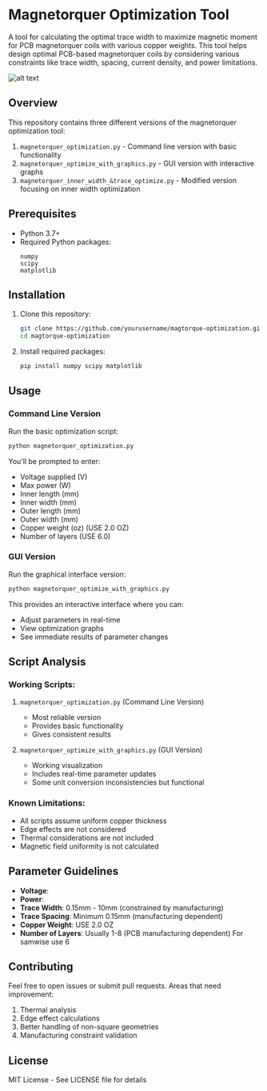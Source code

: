 # Magnetorquer Optimization Tool

A tool for calculating the optimal trace width to maximize magnetic moment for PCB magnetorquer coils with various copper weights. This tool helps design optimal PCB-based magnetorquer coils by considering various constraints like trace width, spacing, current density, and power limitations.

![alt text](image.png)

## Overview

This repository contains three different versions of the magnetorquer optimization tool:

1. `magnetorquer_optimization.py` - Command line version with basic functionality
2. `magnetorquer_optimize_with_graphics.py` - GUI version with interactive graphs
3. `magnetorquer_inner_width_&trace_optimize.py` - Modified version focusing on inner width optimization

## Prerequisites

- Python 3.7+
- Required Python packages:
  ```
  numpy
  scipy
  matplotlib
  ```

## Installation

1. Clone this repository:
   ```bash
   git clone https://github.com/yourusername/magtorque-optimization.git
   cd magtorque-optimization
   ```

2. Install required packages:
   ```bash
   pip install numpy scipy matplotlib
   ```

## Usage

### Command Line Version
Run the basic optimization script:
```bash
python magnetorquer_optimization.py
```
You'll be prompted to enter: 
- Voltage supplied (V)
- Max power (W)
- Inner length (mm)
- Inner width (mm)
- Outer length (mm)
- Outer width (mm)
- Copper weight (oz) (USE 2.0 OZ)
- Number of layers (USE 6.0)

### GUI Version
Run the graphical interface version:
```bash
python magnetorquer_optimize_with_graphics.py
```
This provides an interactive interface where you can:
- Adjust parameters in real-time
- View optimization graphs
- See immediate results of parameter changes

## Script Analysis

### Working Scripts:
1. `magnetorquer_optimization.py` (Command Line Version)
   - Most reliable version
   - Provides basic functionality
   - Gives consistent results

2. `magnetorquer_optimize_with_graphics.py` (GUI Version)
   - Working visualization
   - Includes real-time parameter updates
   - Some unit conversion inconsistencies but functional

### Known Limitations:
- All scripts assume uniform copper thickness
- Edge effects are not considered
- Thermal considerations are not included
- Magnetic field uniformity is not calculated

## Parameter Guidelines

- **Voltage**:
- **Power**:
- **Trace Width**: 0.15mm - 10mm (constrained by manufacturing)
- **Trace Spacing**: Minimum 0.15mm (manufacturing dependent)
- **Copper Weight**: USE 2.0 OZ
- **Number of Layers**: Usually 1-8 (PCB manufacturing dependent) For samwise use 6

## Contributing

Feel free to open issues or submit pull requests. Areas that need improvement:
1. Thermal analysis
2. Edge effect calculations
3. Better handling of non-square geometries
4. Manufacturing constraint validation

## License

MIT License - See LICENSE file for details